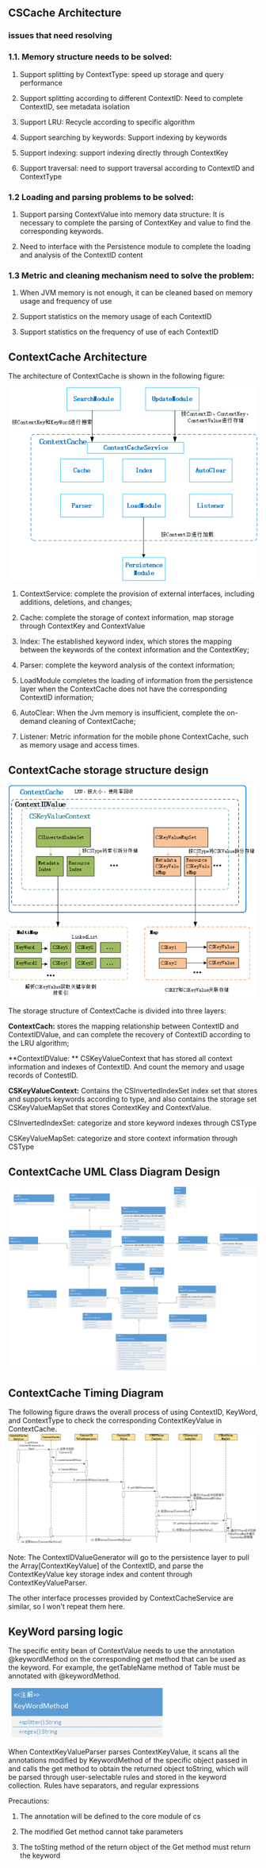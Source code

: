 ## **CSCache Architecture**
### **issues that need resolving**

### 1.1. Memory structure needs to be solved:

1. Support splitting by ContextType: speed up storage and query performance

2. Support splitting according to different ContextID: Need to complete ContextID, see metadata isolation

3. Support LRU: Recycle according to specific algorithm

4. Support searching by keywords: Support indexing by keywords

5. Support indexing: support indexing directly through ContextKey

6. Support traversal: need to support traversal according to ContextID and ContextType

### 1.2 Loading and parsing problems to be solved:

1. Support parsing ContextValue into memory data structure: It is necessary to complete the parsing of ContextKey and value to find the corresponding keywords.

2. Need to interface with the Persistence module to complete the loading and analysis of the ContextID content

### 1.3 Metric and cleaning mechanism need to solve the problem:

1. When JVM memory is not enough, it can be cleaned based on memory usage and frequency of use

2. Support statistics on the memory usage of each ContextID

3. Support statistics on the frequency of use of each ContextID

## **ContextCache Architecture**

The architecture of ContextCache is shown in the following figure:

![](../../../Images/Architecture/Public_Enhancement_Service/ContextService/linkis-contextservice-cache-01.png)

1. ContextService: complete the provision of external interfaces, including additions, deletions, and changes;

2. Cache: complete the storage of context information, map storage through ContextKey and ContextValue

3. Index: The established keyword index, which stores the mapping between the keywords of the context information and the ContextKey;

4. Parser: complete the keyword analysis of the context information;

5. LoadModule completes the loading of information from the persistence layer when the ContextCache does not have the corresponding ContextID information;

6. AutoClear: When the Jvm memory is insufficient, complete the on-demand cleaning of ContextCache;

7. Listener: Metric information for the mobile phone ContextCache, such as memory usage and access times.

## **ContextCache storage structure design**

![](../../../Images/Architecture/Public_Enhancement_Service/ContextService/linkis-contextservice-cache-02.png)

The storage structure of ContextCache is divided into three layers:

**ContextCach:** stores the mapping relationship between ContextID and ContextIDValue, and can complete the recovery of ContextID according to the LRU algorithm;

**ContextIDValue: ** CSKeyValueContext that has stored all context information and indexes of ContextID. And count the memory and usage records of ContestID.

**CSKeyValueContext:** Contains the CSInvertedIndexSet index set that stores and supports keywords according to type, and also contains the storage set CSKeyValueMapSet that stores ContextKey and ContextValue.

CSInvertedIndexSet: categorize and store keyword indexes through CSType

CSKeyValueMapSet: categorize and store context information through CSType

## **ContextCache UML Class Diagram Design**

![](../../../Images/Architecture/Public_Enhancement_Service/ContextService/linkis-contextservice-cache-03.png)

## **ContextCache Timing Diagram**

The following figure draws the overall process of using ContextID, KeyWord, and ContextType to check the corresponding ContextKeyValue in ContextCache.
![](../../../Images/Architecture/Public_Enhancement_Service/ContextService/linkis-contextservice-cache-04.png)

Note: The ContextIDValueGenerator will go to the persistence layer to pull the Array[ContextKeyValue] of the ContextID, and parse the ContextKeyValue key storage index and content through ContextKeyValueParser.

The other interface processes provided by ContextCacheService are similar, so I won't repeat them here.

## **KeyWord parsing logic**

The specific entity bean of ContextValue needs to use the annotation \@keywordMethod on the corresponding get method that can be used as the keyword. For example, the getTableName method of Table must be annotated with \@keywordMethod.

![](../../../Images/Architecture/Public_Enhancement_Service/ContextService/linkis-contextservice-cache-05.png)

When ContextKeyValueParser parses ContextKeyValue, it scans all the annotations modified by KeywordMethod of the specific object passed in and calls the get method to obtain the returned object toString, which will be parsed through user-selectable rules and stored in the keyword collection. Rules have separators, and regular expressions

Precautions:

1. The annotation will be defined to the core module of cs

2. The modified Get method cannot take parameters

3. The toSting method of the return object of the Get method must return the keyword